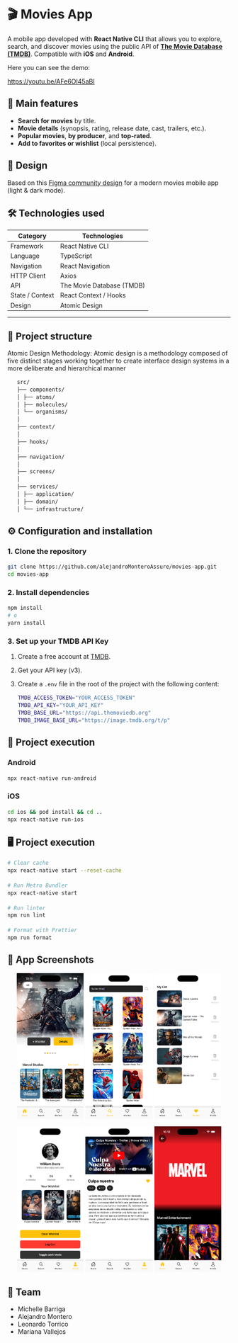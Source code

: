 # 🎬 Movies App

A mobile app developed with **React Native CLI** that allows you to explore, search, and discover movies using the public API of **[The Movie Database (TMDB)](https://www.themoviedb.org/documentation/api)**.
Compatible with **iOS** and **Android**.

Here you can see the demo:

https://youtu.be/AFe6OI45aBI

## 🚀 Main features

- **Search for movies** by title.
- **Movie details** (synopsis, rating, release date, cast, trailers, etc.).
- **Popular movies**, **by producer**, and **top-rated**.
- **Add to favorites or wishlist** (local persistence).

## 🎨 Design

Based on this [Figma community design](https://www.figma.com/community/file/1126286295256197533) for a modern movies mobile app (light & dark mode).

## 🛠️ Technologies used

| Category        | Technologies              |
| --------------- | ------------------------- |
| Framework       | React Native CLI          |
| Language        | TypeScript                |
| Navigation      | React Navigation          |
| HTTP Client     | Axios                     |
| API             | The Movie Database (TMDB) |
| State / Context | React Context / Hooks     |
| Design          | Atomic Design             |

---

## 📂 Project structure

Atomic Design Methodology: Atomic design is a methodology composed of five distinct stages working together to create interface design systems in a more deliberate and hierarchical manner

```bash
   src/
   ├── components/
   │ ├── atoms/
   │ ├── molecules/
   │ └── organisms/
   │
   ├── context/
   │
   ├── hooks/
   │
   ├── navigation/
   │
   ├── screens/
   │
   ├── services/
   │ ├── application/
   │ ├── domain/
   │ └── infrastructure/
```

## ⚙️ Configuration and installation

### 1. Clone the repository

```bash
git clone https://github.com/alejandroMonteroAssure/movies-app.git
cd movies-app
```

### 2. Install dependencies

```bash
npm install
# o
yarn install
```

### 3. Set up your TMDB API Key

1. Create a free account at [TMDB](https://www.themoviedb.org/).
2. Get your API key (v3).
3. Create a `.env` file in the root of the project with the following content:

   ```bash
   TMDB_ACCESS_TOKEN="YOUR_ACCESS_TOKEN"
   TMDB_API_KEY="YOUR_API_KEY"
   TMDB_BASE_URL="https://api.themoviedb.org"
   TMDB_IMAGE_BASE_URL="https://image.tmdb.org/t/p"
   ```

## 📱 Project execution

### Android

```bash
npx react-native run-android
```

### iOS

```bash
cd ios && pod install && cd ..
npx react-native run-ios
```

## 🖥️ Project execution

```bash
# Clear cache
npx react-native start --reset-cache

# Run Metro Bundler
npx react-native start

# Run linter
npm run lint

# Format with Prettier
npm run format
```

## 📸 App Screenshots

<p align="center">
  <img src="./assets/images/SS3.png" width="30%">
  <img src="./assets/images/SS5.png"  width="30%">
  <img src="./assets/images/SS1.png"  width="30%">
</p>

<p align="center">
  <img src="./assets/images/SS2.png" width="30%">
  <img src="./assets/images/SS6.png"  width="30%">
  <img src="./assets/images/SS4.png"  width="30%">
</p>

## 👥 Team

- Michelle Barriga
- Alejandro Montero
- Leonardo Torrico
- Mariana Vallejos
